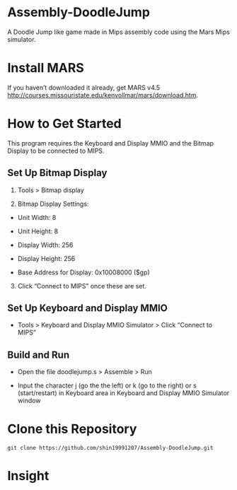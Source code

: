 # Assembly-DoodleJump
A Doodle Jump like game made in Mips assembly code using the Mars Mips simulator.

# Install MARS
If you haven’t downloaded it already, get MARS v4.5  http://courses.missouristate.edu/kenvollmar/mars/download.htm.

# How to Get Started
This program requires the Keyboard and Display MMIO and the Bitmap Display to be connected to MIPS.

## Set Up Bitmap Display
1. Tools > Bitmap display

2. Bitmap Display Settings:

- Unit Width: 8

- Unit Height: 8

- Display Width: 256

- Display Height: 256

- Base Address for Display: 0x10008000 ($gp)

3. Click “Connect to MIPS” once these are set. 

## Set Up Keyboard and Display MMIO

- Tools > Keyboard and Display MMIO Simulator > Click “Connect to MIPS” 

## Build and Run
- Open the file doodlejump.s > Assemble > Run

- Input the character j (go the the left) or k (go to the right) or s (start/restart) in Keyboard area in Keyboard and Display MMIO Simulator window

# Clone this Repository
`git clone https://github.com/shin19991207/Assembly-DoodleJump.git`

# Insight

